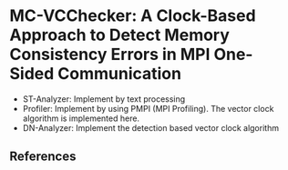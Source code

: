 # MC-VCChecker: A Clock-Based Approach to Detect Memory Consistency Errors in MPI One-Sided Communication
- ST-Analyzer: Implement by text processing
- Profiler: Implement by using PMPI (MPI Profiling). The vector clock algorithm is implemented here.
- DN-Analyzer: Implement the detection based vector clock algorithm
## References

